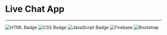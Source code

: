 # Live Chat App
---
![HTML Badge](https://img.shields.io/badge/HTML-red) ![CSS Badge](https://img.shields.io/badge/CSS-blue) ![JavaScript Badge](https://img.shields.io/badge/JS-yellow) ![Firebase](https://img.shields.io/badge/firebase-orange?logo=firebase) ![Bootstrap](https://img.shields.io/badge/bootstrap-blueviolet?logo=bootstrap&logoColor=white)
